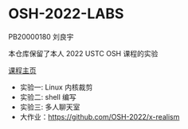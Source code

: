 # OSH-2022-LABS

PB20000180 刘良宇

本仓库保留了本人 2022 USTC OSH 课程的实验

[课程主页](https://osh-2022.github.io/)

- 实验一: Linux 内核裁剪
- 实验二: shell 编写
- 实验三: 多人聊天室
- 大作业：<https://github.com/OSH-2022/x-realism>
